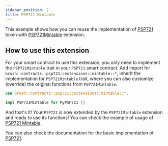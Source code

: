 ```yaml
---
sidebar_position: 2
title: PSP721 Mintable
---
```


This example shows how you can reuse the implementation of [PSP721](https://github.com/Supercolony-net/openbrush-contracts/tree/main/contracts/token/psp721) token with [PSP721Mintable](https://github.com/Supercolony-net/openbrush-contracts/tree/main/contracts/token/psp721/src/extensions/mintable.rs) extension.

## How to use this extension

For your smart contract to use this extension, you only need to implement the `PSP721Mintable` trait in your `PSP721` smart contract. Add import for `brush::contracts::psp721::extensions::mintable::*`, inherit the implementation for `PSP721Mintable` trait, where you can also customize (override) the original functions from `PSP721Mintable`.

```rust
use brush::contracts::psp721::extensions::mintable::*;

impl PSP721Mintable for MyPSP721 {}
```

And that's it! Your `PSP721` is now extended by the `PSP721Mintable` extension and ready to use its functions!
You can check the example of usage of [PSP721 Mintable](https://github.com/Supercolony-net/openbrush-contracts/tree/main/examples/psp721_extensions/mintable).

You can also check the documentation for the basic implementation of [PSP721](/smart-contracts/PSP721/psp721).
